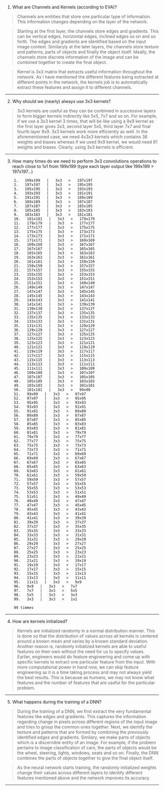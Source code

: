 
1. What are Channels and Kernels (according to EVA)?

> Channels are enitities that store one particular type of information. This information changes depending on the layer of the network. 

> Starting at the first layer, the channels store edges and gradients. This can be vertical edges, horizontal edges, inclined edges so on and so forth. The edges and gradients are identified based on the input image context. Similaryly at the later layers, the channels store texture and patterns, parts of objects and finally the object itself. Ideally, the channels store discrete information of the image and can be combined together to create the final object.

> Kernel is 3x3 matrix that extracts useful information throughout the network. As I have mentioned the different features being extracted at different points in the network, the kernels job is to automatically extract these features and assign it to different channels.

---
2. Why should we (nearly) always use 3x3 kernels?

> 3x3 kernels are useful as they can be conbimed in successive layers to form bigger kernels indirectly like 5x5, 7x7 and so on. For example, if we use a 3x3 kernel 3 times, that will be like using a 9x9 kernel as the first layer gives 3x3, second layer 5x5, third layer 7x7 and final fourth layer 9x9. 3x3 kernels work more efficiently as well. In the aforementioned case, we need 4x3x3 kernels which contains 36 weights and biases whereas if we used 9x9 kernel, we would need 81 weights and biases. Clearly, using 3x3 kernels is efficient.
> 
---
3. How many times do we need to perform 3x3 convolutions operations to reach close to 1x1 from 199x199 (type each layer output like 199x199 > 197x197...)
```
	1.   199x199   |   3x3   >   197x197
	2.   197x197   |   3x3   >   195x195
	3.   195x195   |   3x3   >   193x193
	4.   193x193   |   3x3   >   191x191
	5.   191x191   |   3x3   >   189x189
	6.   189x189   |   3x3   >   187x187
	7.   187x187   |   3x3   >   185x185
	8.   185x185   |   3x3   >   183x183
	9.   183x183   |   3x3   >   181x181
	10.   181x181   |   3x3   >   179x179
	11.   179x179   |   3x3   >   177x177
	12.   177x177   |   3x3   >   175x175
	13.   175x175   |   3x3   >   173x173
	14.   173x173   |   3x3   >   171x171
	15.   171x171   |   3x3   >   169x169
	16.   169x169   |   3x3   >   167x167
	17.   167x167   |   3x3   >   165x165
	18.   165x165   |   3x3   >   163x163
	19.   163x163   |   3x3   >   161x161
	20.   161x161   |   3x3   >   159x159
	21.   159x159   |   3x3   >   157x157
	22.   157x157   |   3x3   >   155x155
	23.   155x155   |   3x3   >   153x153
	24.   153x153   |   3x3   >   151x151
	25.   151x151   |   3x3   >   149x149
	26.   149x149   |   3x3   >   147x147
	27.   147x147   |   3x3   >   145x145
	28.   145x145   |   3x3   >   143x143
	29.   143x143   |   3x3   >   141x141
	30.   141x141   |   3x3   >   139x139
	31.   139x139   |   3x3   >   137x137
	32.   137x137   |   3x3   >   135x135
	33.   135x135   |   3x3   >   133x133
	34.   133x133   |   3x3   >   131x131
	35.   131x131   |   3x3   >   129x129
	36.   129x129   |   3x3   >   127x127
	37.   127x127   |   3x3   >   125x125
	38.   125x125   |   3x3   >   123x123
	39.   123x123   |   3x3   >   121x121
	40.   121x121   |   3x3   >   119x119
	41.   119x119   |   3x3   >   117x117
	42.   117x117   |   3x3   >   115x115
	43.   115x115   |   3x3   >   113x113
	44.   113x113   |   3x3   >   111x111
	45.   111x111   |   3x3   >   109x109
	46.   109x109   |   3x3   >   107x107
	47.   107x107   |   3x3   >   105x105
	48.   105x105   |   3x3   >   103x103
	49.   103x103   |   3x3   >   101x101
	50.   101x101   |   3x3   >   99x99
	51.   99x99   |   3x3   >   97x97
	52.   97x97   |   3x3   >   95x95
	53.   95x95   |   3x3   >   93x93
	54.   93x93   |   3x3   >   91x91
	55.   91x91   |   3x3   >   89x89
	56.   89x89   |   3x3   >   87x87
	57.   87x87   |   3x3   >   85x85
	58.   85x85   |   3x3   >   83x83
	59.   83x83   |   3x3   >   81x81
	60.   81x81   |   3x3   >   79x79
	61.   79x79   |   3x3   >   77x77
	62.   77x77   |   3x3   >   75x75
	63.   75x75   |   3x3   >   73x73
	64.   73x73   |   3x3   >   71x71
	65.   71x71   |   3x3   >   69x69
	66.   69x69   |   3x3   >   67x67
	67.   67x67   |   3x3   >   65x65
	68.   65x65   |   3x3   >   63x63
	69.   63x63   |   3x3   >   61x61
	70.   61x61   |   3x3   >   59x59
	71.   59x59   |   3x3   >   57x57
	72.   57x57   |   3x3   >   55x55
	73.   55x55   |   3x3   >   53x53
	74.   53x53   |   3x3   >   51x51
	75.   51x51   |   3x3   >   49x49
	76.   49x49   |   3x3   >   47x47
	77.   47x47   |   3x3   >   45x45
	78.   45x45   |   3x3   >   43x43
	79.   43x43   |   3x3   >   41x41
	80.   41x41   |   3x3   >   39x39
	81.   39x39   |   3x3   >   37x37
	82.   37x37   |   3x3   >   35x35
	83.   35x35   |   3x3   >   33x33
	84.   33x33   |   3x3   >   31x31
	85.   31x31   |   3x3   >   29x29
	86.   29x29   |   3x3   >   27x27
	87.   27x27   |   3x3   >   25x25
	88.   25x25   |   3x3   >   23x23
	89.   23x23   |   3x3   >   21x21
	90.   21x21   |   3x3   >   19x19
	91.   19x19   |   3x3   >   17x17
	92.   17x17   |   3x3   >   15x15
	93.   15x15   |   3x3   >   13x13
	94.   13x13   |   3x3   >   11x11
	95.   11x11   |   3x3   >   9x9
	96.   9x9   |   3x3   >   7x7
	97.   7x7   |   3x3   >   5x5
	98.   5x5   |   3x3   >   3x3
	99.   3x3   |   3x3   >   1x1

	99 timmes
 ```
 ---
4. How are kernels initialized?

> Kernels are initialized randomly in a normal distribution manner. This is done so that the distribution of values across all kernels is centered around a known mean and varies by a known standard deviation. Another reason is, randomly initialized kernels are able to useful features on their own without the need for us to specify values. Earlier, engineers would do feature engineering and come up with specific kernels to extract one particular feature from the input. With more computational power in hand now, we can skip feature engineering as it is a time taking process and may not always yield the best results. This is because as humans, we may not know what features and the number of features that are useful for the particular problem.

---
5. What happens during the training of a DNN?

> During the training of a DNN, we first extract the very fundamental features like edges and gradients. This captures the information regarding change in pixels across different regions of the input image and tries to group the common ones together. Next, we identify the texture and patterns that are formed by combining the previously identified edges and gradients. Similary, we make parts of objects which is a discernible entity of an image. For example, if the problem pertains to image classification of cars, the parts of objects would be the wheel, steering, lights, windows, seats and so on. Finally, the DNN combines the parts of objects together to give the final object itself.

> As the neural network starts training, the randomly initialized weights change their values across different layers to identify different features mentioned above and the network improves its accuracy.

---
